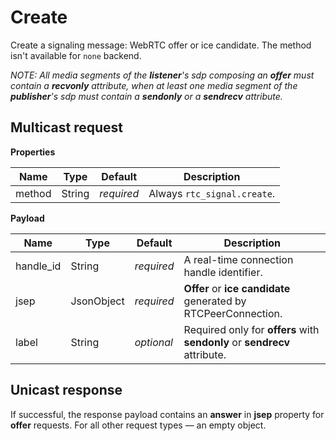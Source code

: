 # Create

Create a signaling message: WebRTC offer or ice candidate.
The method isn't available for `none` backend.

*NOTE: All media segments of the **listener**'s sdp composing an **offer** must contain a **recvonly** attribute, when at least one media segment of the **publisher**'s sdp must contain a **sendonly** or a **sendrecv** attribute.*



## Multicast request

**Properties**

Name             | Type   | Default    | Description
---------------- | ------ | ---------- | ------------------
method           | String | _required_ | Always `rtc_signal.create`.

**Payload**

Name              | Type       | Default    | Description
----------------- | ---------- | ---------- | ------------------
handle_id         | String     | _required_ | A real-time connection handle identifier.
jsep              | JsonObject | _required_ | **Offer** or **ice candidate** generated by RTCPeerConnection.
label             | String     | _optional_ | Required only for **offers** with **sendonly** or **sendrecv** attribute.



## Unicast response

If successful, the response payload contains an **answer** in **jsep** property for **offer** requests. For all other request types — an empty object.
